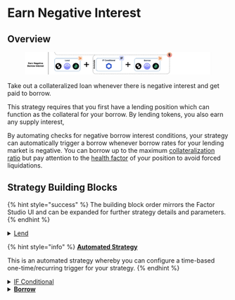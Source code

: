 # Earn Negative Interest

## Overview

<figure><img src="../../../.gitbook/assets/image (8).png" alt=""><figcaption></figcaption></figure>

Take out a collateralized loan whenever there is negative interest and get paid to borrow.

This strategy requires that you first have a lending position which can function as the collateral for your borrow. By lending tokens, you also earn any supply interest,

By automating checks for negative borrow interest conditions, your strategy can automatically trigger a borrow whenever borrow rates for your lending market is negative. You can borrow up to the maximum [collateralization ratio](../../glossary.md#collateralisation-ratio) but pay attention to the [health factor](../../glossary.md#health-factor) of your position to avoid forced liquidations.

## Strategy Building Blocks

{% hint style="success" %}
The building block order mirrors the Factor Studio UI and can be expanded for further strategy details and parameters.
{% endhint %}

<details>

<summary><a href="../../../factor-building-blocks/lend.md">Lend</a></summary>

* Lend all tokens to the lending protocol.

</details>

{% hint style="info" %}
[**Automated Strategy**](../../../factor-studio/factor-studio/automated-strategies.md)

This is an automated strategy whereby you can configure a time-based one-time/recurring trigger for your strategy.&#x20;
{% endhint %}

<details>

<summary><a href="../../../factor-studio/factor-studio/conditional-strategies.md">IF Conditional</a></summary>

* This condition will be checked each time this strategy is executed by the automation feature.
* Specify the negative borrow interest condition.

</details>

<details>

<summary><a href="../../../factor-building-blocks/borrow.md"><strong>Borrow</strong></a></summary>

* Borrow an amount up to the collateralization ratio.

</details>
